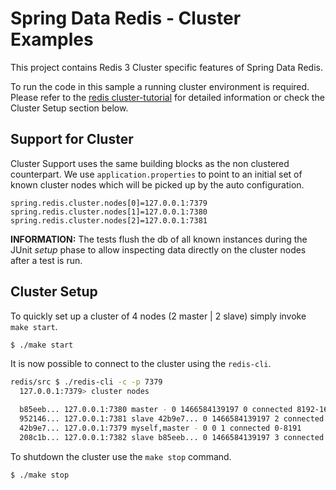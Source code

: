 # Spring Data Redis - Cluster Examples #

This project contains Redis 3 Cluster specific features of Spring Data Redis.

To run the code in this sample a running cluster environment is required. Please refer to the  [redis cluster-tutorial](http://redis.io/topics/cluster-tutorial) for detailed information or check the Cluster Setup section below. 

## Support for Cluster ##

Cluster Support uses the same building blocks as the non clustered counterpart. We use `application.properties` to point to an initial set of known cluster nodes which will be picked up by the auto configuration.

```properties
spring.redis.cluster.nodes[0]=127.0.0.1:7379
spring.redis.cluster.nodes[1]=127.0.0.1:7380
spring.redis.cluster.nodes[2]=127.0.0.1:7381
```

**INFORMATION:** The tests flush the db of all known instances during the JUnit _setup_ phase to allow inspecting data directly on the cluster nodes after a test is run.

## Cluster Setup ##

To quickly set up a cluster of 4 nodes (2 master | 2 slave) simply invoke `make start`.


```bash
$ ./make start
```

It is now possible to connect to the cluster using the `redis-cli`.

```bash
redis/src $ ./redis-cli -c -p 7379
  127.0.0.1:7379> cluster nodes

  b85eeb... 127.0.0.1:7380 master - 0 1466584139197 0 connected 8192-16383
  952146... 127.0.0.1:7381 slave 42b9e7... 0 1466584139197 2 connected
  42b9e7... 127.0.0.1:7379 myself,master - 0 0 1 connected 0-8191
  208c1b... 127.0.0.1:7382 slave b85eeb... 0 1466584139197 3 connected
```

To shutdown the cluster use the `make stop` command.

```bash
$ ./make stop
```
